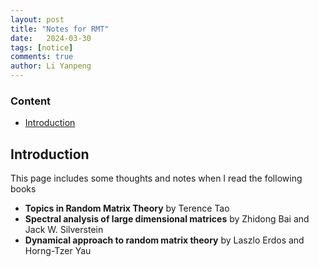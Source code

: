 ```yaml
---
layout: post
title: "Notes for RMT"
date:   2024-03-30
tags: [notice]
comments: true
author: Li Yanpeng
---
```



<!-- more -->

### Content

- [Introduction](#Introduction)

## Introduction
This page includes some thoughts and notes when I read the following books
- **Topics in Random Matrix Theory** by Terence Tao
- **Spectral analysis of large dimensional matrices** by Zhidong Bai and Jack W. Silverstein
- **Dynamical approach to random matrix theory** by Laszlo Erdos and Horng-Tzer Yau
